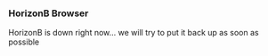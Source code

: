 ### HorizonB Browser ###
HorizonB is down right now... we will try to put it back up as soon as possible
